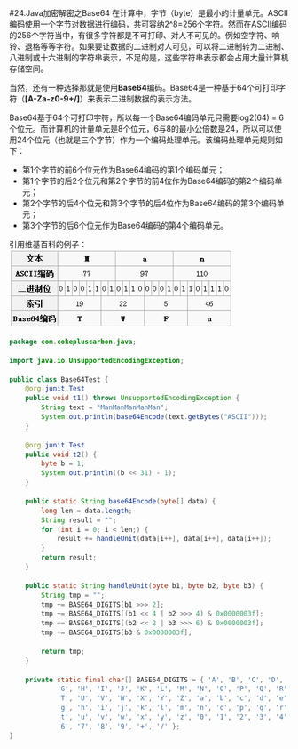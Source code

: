 #24.Java加密解密之Base64
在计算中，字节（byte）是最小的计量单元。ASCII编码使用一个字节对数据进行编码，共可容纳2^8=256个字符。然而在ASCII编码的256个字符当中，有很多字符都是不可打印、对人不可见的。例如空字符、响铃、退格等等字符。如果要让数据的二进制对人可见，可以将二进制转为二进制、八进制或十六进制的字符串表示，不足的是，这些字符串表示都会占用大量计算机存储空间。

当然，还有一种选择那就是使用**Base64**编码。Base64是一种基于64个可打印字符（**[A-Za-z0-9+/]**）来表示二进制数据的表示方法。

Base64基于64个可打印字符，所以每一个Base64编码单元只需要log2(64) = 6个位元。而计算机的计量单元是8个位元，6与8的最小公倍数是24，所以可以使用24个位元（也就是三个字节）作为一个编码处理单元。该编码处理单元规则如下：

 * 第1个字节的前6个位元作为Base64编码的第1个编码单元；
 * 第1个字节的后2个位元和第2个字节的前4位作为Base64编码的第2个编码单元；
 * 第2个字节的后4个位元和第3个字节的后4位作为Base64编码的第3个编码单元；
 * 第3个字节的后6个位元作为Base64编码的第4个编码单元。

引用维基百科的例子：
![Base64编码示例](images/24-1.jpg)
```Java
package com.cokepluscarbon.java;

import java.io.UnsupportedEncodingException;

public class Base64Test {
	@org.junit.Test
	public void t1() throws UnsupportedEncodingException {
		String text = "ManManManManMan";
		System.out.println(base64Encode(text.getBytes("ASCII")));
	}

	@org.junit.Test
	public void t2() {
		byte b = 1;
		System.out.println((b << 31) - 1);
	}

	public static String base64Encode(byte[] data) {
		long len = data.length;
		String result = "";
		for (int i = 0; i < len;) {
			result += handleUnit(data[i++], data[i++], data[i++]);
		}
		return result;
	}

	public static String handleUnit(byte b1, byte b2, byte b3) {
		String tmp = "";
		tmp += BASE64_DIGITS[b1 >>> 2];
		tmp += BASE64_DIGITS[(b1 << 4 | b2 >>> 4) & 0x0000003f];
		tmp += BASE64_DIGITS[(b2 << 2 | b3 >>> 6) & 0x0000003f];
		tmp += BASE64_DIGITS[b3 & 0x0000003f];

		return tmp;
	}

	private static final char[] BASE64_DIGITS = { 'A', 'B', 'C', 'D', 'E', 'F',
			'G', 'H', 'I', 'J', 'K', 'L', 'M', 'N', 'O', 'P', 'Q', 'R', 'S',
			'T', 'U', 'V', 'W', 'X', 'Y', 'Z', 'a', 'b', 'c', 'd', 'e', 'f',
			'g', 'h', 'i', 'j', 'k', 'l', 'm', 'n', 'o', 'p', 'q', 'r', 's',
			't', 'u', 'v', 'w', 'x', 'y', 'z', '0', '1', '2', '3', '4', '5',
			'6', '7', '8', '9', '+', '/' };
}

```